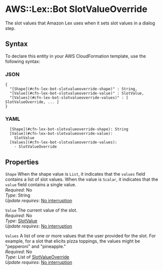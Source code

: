 # AWS::Lex::Bot SlotValueOverride<a name="aws-properties-lex-bot-slotvalueoverride"></a>

The slot values that Amazon Lex uses when it sets slot values in a dialog step\.

## Syntax<a name="aws-properties-lex-bot-slotvalueoverride-syntax"></a>

To declare this entity in your AWS CloudFormation template, use the following syntax:

### JSON<a name="aws-properties-lex-bot-slotvalueoverride-syntax.json"></a>

```
{
  "[Shape](#cfn-lex-bot-slotvalueoverride-shape)" : String,
  "[Value](#cfn-lex-bot-slotvalueoverride-value)" : SlotValue,
  "[Values](#cfn-lex-bot-slotvalueoverride-values)" : [ SlotValueOverride, ... ]
}
```

### YAML<a name="aws-properties-lex-bot-slotvalueoverride-syntax.yaml"></a>

```
  [Shape](#cfn-lex-bot-slotvalueoverride-shape): String
  [Value](#cfn-lex-bot-slotvalueoverride-value):
    SlotValue
  [Values](#cfn-lex-bot-slotvalueoverride-values):
    - SlotValueOverride
```

## Properties<a name="aws-properties-lex-bot-slotvalueoverride-properties"></a>

`Shape` <a name="cfn-lex-bot-slotvalueoverride-shape"></a>
When the shape value is `List`, it indicates that the `values` field contains a list of slot values\. When the value is `Scalar`, it indicates that the `value` field contains a single value\.  
_Required_: No  
_Type_: String  
_Update requires_: [No interruption](https://docs.aws.amazon.com/AWSCloudFormation/latest/UserGuide/using-cfn-updating-stacks-update-behaviors.html#update-no-interrupt)

`Value` <a name="cfn-lex-bot-slotvalueoverride-value"></a>
The current value of the slot\.  
_Required_: No  
_Type_: [SlotValue](aws-properties-lex-bot-slotvalue.md)  
_Update requires_: [No interruption](https://docs.aws.amazon.com/AWSCloudFormation/latest/UserGuide/using-cfn-updating-stacks-update-behaviors.html#update-no-interrupt)

`Values` <a name="cfn-lex-bot-slotvalueoverride-values"></a>
A list of one or more values that the user provided for the slot\. For example, for a slot that elicits pizza toppings, the values might be "pepperoni" and "pineapple\."  
_Required_: No  
_Type_: List of [SlotValueOverride](#aws-properties-lex-bot-slotvalueoverride)  
_Update requires_: [No interruption](https://docs.aws.amazon.com/AWSCloudFormation/latest/UserGuide/using-cfn-updating-stacks-update-behaviors.html#update-no-interrupt)
